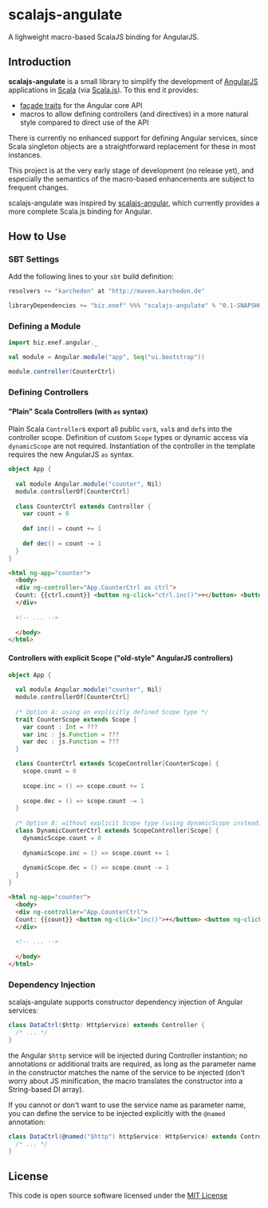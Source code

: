 scalajs-angulate
================

A lighweight macro-based ScalaJS binding for AngularJS.

Introduction
------------
**scalajs-angulate** is a small library to simplify the development of [AngularJS](http://angularjs.org/) applications in [Scala](http://www.scala-lang.org) (via [Scala.js](http://www.scala-js.org)). To this end it provides:

*  [façade traits](http://www.scala-js.org/doc/calling-javascript.html) for the Angular core API
*  macros to allow defining controllers (and directives) in a more natural style compared to direct use of the API

There is currently no enhanced support for defining Angular services, since Scala singleton objects are a straightforward replacement for these in most instances. 

This project is at the very early stage of development (no release yet), and especially the semantics of the macro-based enhancements are subject to frequent changes.

scalajs-angulate was inspired by [scalajs-angular](https://github.com/greencatsoft/scalajs-angular), which currently provides a more complete Scala.js binding for Angular.

How to Use
----------

### SBT Settings
Add the following lines to your ```sbt``` build definition:

```scala
resolvers += "karchedon" at "http://maven.karchedon.de"

libraryDependencies += "biz.enef" %%% "scalajs-angulate" % "0.1-SNAPSHOT"
```

### Defining a Module

```scala
import biz.enef.angular._

val module = Angular.module("app", Seq("ui.bootstrap"))

module.controller(CounterCtrl)
```

### Defining Controllers

#### "Plain" Scala Controllers (with `as` syntax)
Plain Scala `Controller`s export all public `var`s, `val`s and `def`s into the controller scope.
Definition of custom `Scope` types or dynamic access via `dynamicScope` are not required.
Instantiation of the controller in the template requires the new AngularJS `as` syntax.

```scala
object App {
  
  val module Angular.module("counter", Nil)
  module.controllerOf[CounterCtrl]
  
  class CounterCtrl extends Controller {
    var count = 0
    
    def inc() = count += 1
    
    def dec() = count -= 1
  }
}
```
```html
<html ng-app="counter">
  <body>
  <div ng-controller="App.CounterCtrl as ctrl">
  Count: {{ctrl.count}} <button ng-click="ctrl.inc()">+</button> <button ng-click="ctrl.dec()">&ndash;</button>
  </div>
  
  <!-- ... -->
  
  </body>
</html>
```


#### Controllers with explicit Scope ("old-style" AngularJS controllers)
```scala
object App {
  
  val module Angular.module("counter", Nil)
  module.controllerOf[CounterCtrl]
  
  /* Option A: using an explicitly defined Scope type */
  trait CounterScope extends Scope {
    var count : Int = ???
    var inc : js.Function = ???
    var dec : js.Function = ???
  }

  class CounterCtrl extends ScopeController[CounterScope] {
    scope.count = 0
  
    scope.inc = () => scope.count += 1
  
    scope.dec = () => scope.count -= 1
  }
  
  /* Option B: without explicit Scope type (using dynamicScope instead) */
  class DynamicCounterCtrl extends ScopeController[Scope] {
    dynamicScope.count = 0
    
    dynamicScope.inc = () => scope.count += 1
    
    dynamicScope.dec = () => scope.count -= 1
  }
}
```
```html
<html ng-app="counter">
  <body>
  <div ng-controller="App.CounterCtrl">
  Count: {{count}} <button ng-click="inc()">+</button> <button ng-click="dec()">&ndash;</button>
  </div>
  
  <!-- ... -->
  
  </body>
</html>
```


### Dependency Injection
scalajs-angulate supports constructor dependency injection of Angular services:

```scala
class DataCtrl($http: HttpService) extends Controller {
  /* ... */
}
```
the Angular `$http` service will be injected during Controller instantion; no annotations or additional traits are required, as long as the parameter name in the constructor matches the name of the service to be injected (don't worry about JS minification, the macro translates the constructor into a String-based DI array).

If you cannot or don't want to use the service name as parameter name, you can define the service to be injected explicitly with the `@named` annotation:
```scala
class DataCtrl(@named("$http") httpService: HttpService) extends Controller {
  /* ... */
}
```

License
-------
This code is open source software licensed under the [MIT License](http://opensource.org/licenses/MIT)

